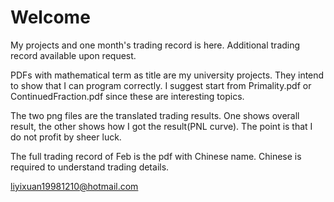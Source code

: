 # Welcome

My projects and one month's trading record is here. Additional trading record available upon request.

PDFs with mathematical term as title are my university projects. They intend to show that I can program correctly. I suggest start from Primality.pdf or ContinuedFraction.pdf since these are interesting topics. 

The two png files are the translated trading results. One shows overall result, the other shows how I got the result(PNL curve). The point is that I do not profit by sheer luck. 

The full trading record of Feb is the pdf with Chinese name. Chinese is required to understand trading details.

liyixuan19981210@hotmail.com
